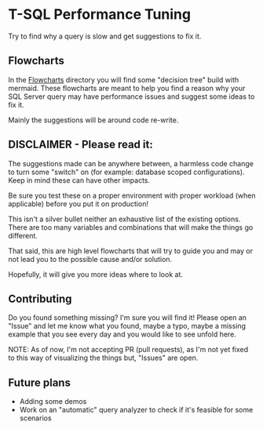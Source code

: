 # T-SQL Performance Tuning

Try to find why a query is slow and get suggestions to fix it.

## Flowcharts

In the [Flowcharts](.\Flowcharts) directory you will find some "decision tree" build with mermaid. 
These flowcharts are meant to help you find a reason why your SQL Server query may have performance issues and suggest some ideas to fix it.

Mainly the suggestions will be around code re-write. 

## DISCLAIMER - Please read it: 
The suggestions made can be anywhere between, a harmless code change to turn some "switch" on (for example: database scoped configurations). 
Keep in mind these can have other impacts.

Be sure you test these on a proper environment with proper workload (when applicable) before you put it on production!

This isn't a silver bullet neither an exhaustive list of the existing options.  
There are too many variables and combinations that will make the things go different.  

That said, this are high level flowcharts that will try to guide you and may or not lead you to the possible cause and/or solution.

Hopefully, it will give you more ideas where to look at.

## Contributing
Do you found something missing? I'm sure you will find it!
Please open an "Issue" and let me know what you found, maybe a typo, maybe a missing example that you see every day and you would like to see unfold here.

NOTE: As of now, I'm not accepting PR (pull requests), as I'm not yet fixed to this way of visualizing the things but, "Issues" are open.

## Future plans
- Adding some demos
- Work on an "automatic" query analyzer to check if it's feasible for some scenarios